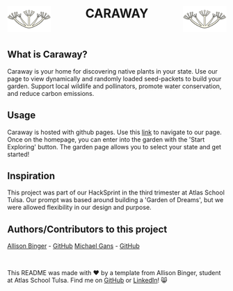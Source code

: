   <h1 align="center">
  <img src="static/images/carawayLogoLarge.png" align="left" width="100">
    CARAWAY
  <img src="static/images/carawayLogoLarge.png" align="right" width="100"></h1>

&nbsp;
&nbsp;
## What is Caraway?
Caraway is your home for discovering native plants in your state. Use our page to view dynamically and randomly loaded seed-packets to build your garden. Support local wildlife and pollinators, promote water conservation, and reduce carbon emissions.

## Usage
Caraway is hosted with github pages. Use this [link](https://michaellgans.github.io/garden_of_dreams/) to navigate to our page. Once on the homepage, you can enter into the garden with the 'Start Exploring' button. The garden page allows you to select your state and get started!

## Inspiration
This project was part of our HackSprint in the third trimester at Atlas School Tulsa. Our prompt was based around building a 'Garden of Dreams', but we were allowed flexibility in our design and purpose. 

## Authors/Contributors to this project

[Allison Binger](https://www.linkedin.com/in/allisonbinger/) - [GitHub](https://www.github.com/allisonabinger)
[Michael Gans]((https://www.linkedin.com/in/michaellgans/)) - [GitHub](https://www.github.com/michaellgans)





&nbsp;
&nbsp;
&nbsp;
&nbsp;
&nbsp;
&nbsp;
&nbsp;
&nbsp;
&nbsp;





This README was made with :heart: by a template from Allison Binger, student at Atlas School Tulsa. Find me on [GitHub](https://github.com/allisonabinger) or [LinkedIn](https://linkedin.com/in/allisonbinger)! :smile_cat:
